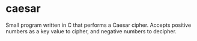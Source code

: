 # caesar
Small program written in C that performs a Caesar cipher. Accepts positive numbers as a key value to cipher, and negative numbers to decipher.
